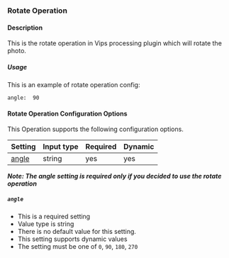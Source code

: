 ### Rotate Operation

#### Description

This is the rotate operation in Vips processing plugin which will rotate the photo.

##### Usage
This is an example of rotate operation config:

    angle:  90
    
#### Rotate Operation Configuration Options

This Operation supports the following configuration options.

|Setting   |Input type      |  Required |  Dynamic |
|-----------|----------------------|-----------|-----------|
| [angle](#angle)  |  string        | yes     | yes     |

***Note: The angle setting is required only if you decided to use the rotate operation***

##### `angle`
 * This is a required setting
 * Value type is string
 * There is no default value for this setting.
 * This setting supports dynamic values
 * The setting must be one of `0`, `90`, `180`, `270` 

 
